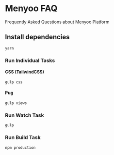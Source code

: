 # Menyoo FAQ

Frequently Asked Questions about Menyoo Platform

## Install dependencies

`yarn`

### Run Individual Tasks

#### CSS (TailwindCSS)
`gulp css`

#### Pug
`gulp views`


### Run Watch Task
`gulp`

### Run Build Task
`npm production`